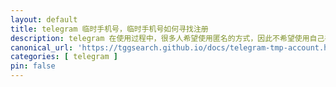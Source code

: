```yaml
---
layout: default
title: telegram 临时手机号，临时手机号如何寻找注册
description: telegram 在使用过程中，很多人希望使用匿名的方式，因此不希望使用自己手机号注册，那么如何才能找到一个临时手机号来注册 telegram 并且长久使用呢？
canonical_url: 'https://tggsearch.github.io/docs/telegram-tmp-account.html'
categories: [ telegram ]
pin: false
---
```

